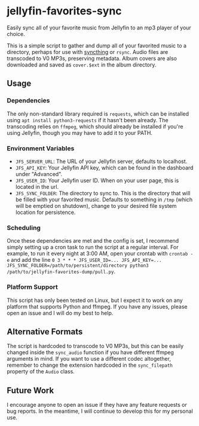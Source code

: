 # jellyfin-favorites-sync

Easily sync all of your favorite music from Jellyfin to an mp3 player of your choice.

This is a simple script to gather and dump all of your favorited music to a directory, perhaps for use with [syncthing](https://github.com/syncthing/syncthing) or `rsync`. Audio files are transcoded to V0 MP3s, preserving metadata. Album covers are also downloaded and saved as `cover.$ext` in the album directory.

## Usage

### Dependencies

The only non-standard library required is `requests`, which can be installed using `apt install python3-requests` if it hasn't been already. The transcoding relies on `ffmpeg`, which should already be installed if you're using Jellyfin, though you may have to add it to your PATH.

### Environment Variables

- `JFS_SERVER_URL`: The URL of your Jellyfin server, defaults to localhost.
- `JFS_API_KEY`: Your Jellyfin API key, which can be found in the dashboard under "Advanced".
- `JFS_USER_ID`: Your Jellyfin user ID. When on your user page, this is located in the url.
- `JFS_SYNC_FOLDER`: The directory to sync to. This is the directory that will be filled with your favorited music. Defaults to something in `/tmp` (which will be emptied on shutdown), change to your desired file system location for persistence.

### Scheduling

Once these dependencies are met and the config is set, I recommend simply setting up a cron task to run the script at a regular interval. For example, to run it every night at 3:00 AM, open your crontab with `crontab -e` and add the line `0 3 * * * JFS_USER_ID=... JFS_API_KEY=... JFS_SYNC_FOLDER=/path/to/persistent/directory python3 /path/to/jellyfin-favorites-dump/pull.py`.

### Platform Support

This script has only been tested on Linux, but I expect it to work on any platform that supports Python and ffmpeg. If you have any issues, please open an issue and I will do my best to help.

## Alternative Formats

The script is hardcoded to transcode to V0 MP3s, but this can be easily changed inside the `sync_audio` function if you have different ffmpeg arguments in mind. If you want to use a different codec altogether, remember to change the extension hardcoded in the `sync_filepath` property of the `Audio` class.

## Future Work

I encourage anyone to open an issue if they have any feature requests or bug reports. In the meantime, I will continue to develop this for my personal use.

